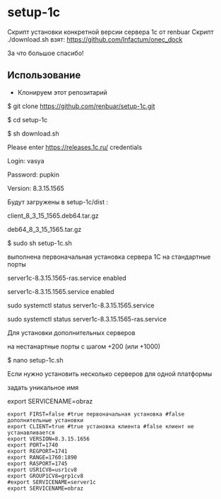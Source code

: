 # setup-1c
Скрипт установки конкретной  версии сервера 1с от renbuar
Скрипт ./download.sh
взят:
https://github.com/Infactum/onec_dock 

За что большое спасибо!

## Использование

- Клонируем этот репозитарий

$ git clone https://github.com/renbuar/setup-1c.git

$ cd setup-1c

$ sh download.sh

Please enter https://releases.1c.ru/ credentials

Login: vasya

Password: pupkin

Version: 8.3.15.1565


Будут загружены в setup-1c/dist :

client_8_3_15_1565.deb64.tar.gz

deb64_8_3_15_1565.tar.gz



$ sudo sh setup-1c.sh

выполнена первоначальная установка сервера 1С на стандартные порты

server1c-8.3.15.1565-ras.service          enabled

server1c-8.3.15.1565.service              enabled

sudo systemctl status server1c-8.3.15.1565.service

sudo systemctl status server1c-8.3.15.1565-ras.service



Для установки дополнительных серверов

на нестанартные порты с шагом +200 (или +1000)

$ nano setup-1c.sh

Если нужно установить несколько серверов для одной платформы

задать уникальное имя

export SERVICENAME=obraz


```
export FIRST=false #true первоначальная установка #false дополнительные установки
export CLIENT=true #true установка клиента #false клиент не устанавливается
export VERSION=8.3.15.1656
export PORT=1740
export REGPORT=1741
export RANGE=1760:1890
export RASPORT=1745
export USR1CV8=usr1cv8
export GROUP1CV8=grp1cv8
#export SERVICENAME=server1c
export SERVICENAME=obraz


